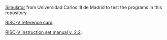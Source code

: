[Simulator](https://creatorsim.github.io/creator/) from Universidad Carlos III de Madrid to test the programs in this repository.

[RISC-V reference card](https://creatorsim.github.io/creator/docs/risc_v_reference_guide.pdf).

[RISC-V instruction set manual v. 2.2](https://riscv.org/wp-content/uploads/2019/06/riscv-spec.pdf).